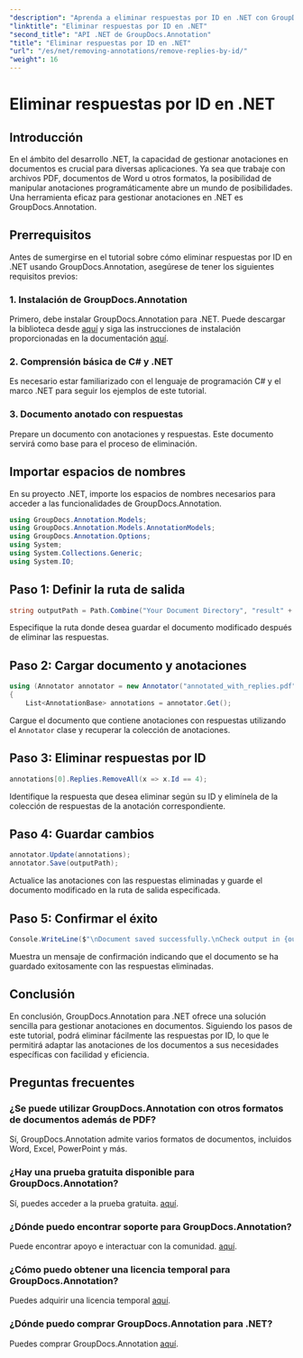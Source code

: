 ```yaml
---
"description": "Aprenda a eliminar respuestas por ID en .NET con GroupDocs.Annotation. Siga nuestro tutorial paso a paso para una gestión eficiente de las anotaciones en documentos."
"linktitle": "Eliminar respuestas por ID en .NET"
"second_title": "API .NET de GroupDocs.Annotation"
"title": "Eliminar respuestas por ID en .NET"
"url": "/es/net/removing-annotations/remove-replies-by-id/"
"weight": 16
---
```


# Eliminar respuestas por ID en .NET

## Introducción
En el ámbito del desarrollo .NET, la capacidad de gestionar anotaciones en documentos es crucial para diversas aplicaciones. Ya sea que trabaje con archivos PDF, documentos de Word u otros formatos, la posibilidad de manipular anotaciones programáticamente abre un mundo de posibilidades. Una herramienta eficaz para gestionar anotaciones en .NET es GroupDocs.Annotation.
## Prerrequisitos
Antes de sumergirse en el tutorial sobre cómo eliminar respuestas por ID en .NET usando GroupDocs.Annotation, asegúrese de tener los siguientes requisitos previos:
### 1. Instalación de GroupDocs.Annotation
Primero, debe instalar GroupDocs.Annotation para .NET. Puede descargar la biblioteca desde [aquí](https://releases.groupdocs.com/annotation/net/) y siga las instrucciones de instalación proporcionadas en la documentación [aquí](https://tutorials.groupdocs.com/annotation/net/).
### 2. Comprensión básica de C# y .NET
Es necesario estar familiarizado con el lenguaje de programación C# y el marco .NET para seguir los ejemplos de este tutorial.
### 3. Documento anotado con respuestas
Prepare un documento con anotaciones y respuestas. Este documento servirá como base para el proceso de eliminación.

## Importar espacios de nombres
En su proyecto .NET, importe los espacios de nombres necesarios para acceder a las funcionalidades de GroupDocs.Annotation.
```csharp
using GroupDocs.Annotation.Models;
using GroupDocs.Annotation.Models.AnnotationModels;
using GroupDocs.Annotation.Options;
using System;
using System.Collections.Generic;
using System.IO;
```
## Paso 1: Definir la ruta de salida
```csharp
string outputPath = Path.Combine("Your Document Directory", "result" + Path.GetExtension("input.pdf"));
```
Especifique la ruta donde desea guardar el documento modificado después de eliminar las respuestas.
## Paso 2: Cargar documento y anotaciones
```csharp
using (Annotator annotator = new Annotator("annotated_with_replies.pdf"))
{
    List<AnnotationBase> annotations = annotator.Get();
```
Cargue el documento que contiene anotaciones con respuestas utilizando el `Annotator` clase y recuperar la colección de anotaciones.
## Paso 3: Eliminar respuestas por ID
```csharp
annotations[0].Replies.RemoveAll(x => x.Id == 4);
```
Identifique la respuesta que desea eliminar según su ID y elimínela de la colección de respuestas de la anotación correspondiente.
## Paso 4: Guardar cambios
```csharp
annotator.Update(annotations);
annotator.Save(outputPath);
```
Actualice las anotaciones con las respuestas eliminadas y guarde el documento modificado en la ruta de salida especificada.
## Paso 5: Confirmar el éxito
```csharp
Console.WriteLine($"\nDocument saved successfully.\nCheck output in {outputPath}.");
```
Muestra un mensaje de confirmación indicando que el documento se ha guardado exitosamente con las respuestas eliminadas.

## Conclusión
En conclusión, GroupDocs.Annotation para .NET ofrece una solución sencilla para gestionar anotaciones en documentos. Siguiendo los pasos de este tutorial, podrá eliminar fácilmente las respuestas por ID, lo que le permitirá adaptar las anotaciones de los documentos a sus necesidades específicas con facilidad y eficiencia.
## Preguntas frecuentes
### ¿Se puede utilizar GroupDocs.Annotation con otros formatos de documentos además de PDF?
Sí, GroupDocs.Annotation admite varios formatos de documentos, incluidos Word, Excel, PowerPoint y más.
### ¿Hay una prueba gratuita disponible para GroupDocs.Annotation?
Sí, puedes acceder a la prueba gratuita. [aquí](https://releases.groupdocs.com/).
### ¿Dónde puedo encontrar soporte para GroupDocs.Annotation?
Puede encontrar apoyo e interactuar con la comunidad. [aquí](https://forum.groupdocs.com/c/annotation/10).
### ¿Cómo puedo obtener una licencia temporal para GroupDocs.Annotation?
Puedes adquirir una licencia temporal [aquí](https://purchase.groupdocs.com/temporary-license/).
### ¿Dónde puedo comprar GroupDocs.Annotation para .NET?
Puedes comprar GroupDocs.Annotation [aquí](https://purchase.groupdocs.com/buy).